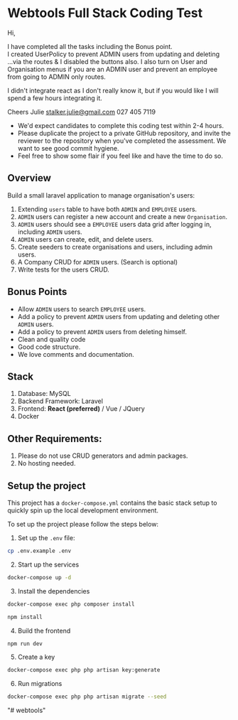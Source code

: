 # Webtools Full Stack Coding Test
Hi,

I have completed all the tasks including the Bonus point.  
I created UserPolicy to prevent ADMIN users from updating and deleting ...via the routes & I disabled the buttons also.
I also turn on User and Organisation menus if you are an ADMIN user and prevent an employee from going to ADMIN only routes.

I didn't integrate react as I don't really know it, but if you would like I will spend a few hours integrating it.

Cheers
Julie
stalker.julie@gmail.com  027 405 7119


- We'd expect candidates to complete this coding test within 2-4 hours.
- Please duplicate the project to a private GitHub repository, and invite the reviewer to the repository when you've completed the assessment. We want to see good commit hygiene.
- Feel free to show some flair if you feel like and have the time to do so.

## Overview

Build a small laravel application to manage organisation's users:

1. Extending `users` table to have both `ADMIN` and `EMPLOYEE` users.
1. `ADMIN` users can register a new account and create a new `Organisation`.
1. `ADMIN` users should see a `EMPLOYEE` users data grid after logging in, including `ADMIN` users.
1. `ADMIN` users can create, edit, and delete users.
1. Create seeders to create organisations and users, including admin users.
1. A Company CRUD for `ADMIN` users. (Search is optional)
1. Write tests for the users CRUD.

## Bonus Points

- Allow `ADMIN` users to search `EMPLOYEE` users.
- Add a policy to prevent `ADMIN` users from updating and deleting other `ADMIN` users.
- Add a policy to prevent `ADMIN` users from deleting himself.
- Clean and quality code
- Good code structure.
- We love comments and documentation.  

## Stack

1. Database: MySQL
2. Backend Framework: Laravel
3. Frontend: **React (preferred)** / Vue / JQuery
4. Docker

## Other Requirements:

1. Please do not use CRUD generators and admin packages.
2. No hosting needed.

## Setup the project

This project has a `docker-compose.yml` contains the basic stack setup to quickly spin up the local development environment.

To set up the project please follow the steps below:
 
1. Set up the `.env` file:

```bash
cp .env.example .env
``` 

2. Start up the services

```bash
docker-compose up -d
``` 

3. Install the dependencies

```bash
docker-compose exec php composer install

npm install
``` 

4. Build the frontend

```bash
npm run dev
```

5. Create a key

```bash
docker-compose exec php php artisan key:generate
```

6. Run migrations

```bash
docker-compose exec php php artisan migrate --seed
```
"# webtools" 
